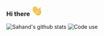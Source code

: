 ### Hi there <img src="https://raw.githubusercontent.com/ABSphreak/ABSphreak/master/gifs/Hi.gif" width="30px">

<!--
**Sahandfer/Sahandfer** is a ✨ _special_ ✨ repository because its `README.md` (this file) appears on your GitHub profile.

Here are some ideas to get you started:

- 🔭 I’m currently working on ...
- 🌱 I’m currently learning ...
- 👯 I’m looking to collaborate on ...
- 🤔 I’m looking for help with ...
- 💬 Ask me about ...
- 📫 How to reach me: ...
- 😄 Pronouns: ...
- ⚡ Fun fact: ...
-->

![Sahand's github stats](https://github-readme-stats.vercel.app/api?username=Sahandfer&bg_color=30,FF7170,000814&title_color=fff&text_color=B5C0D2)
![Code use](https://github-readme-stats.vercel.app/api/top-langs/?username=Sahandfer&layout=compact&bg_color=0,000814,A563D6&title_color=fff&text_color=B5C0D2)

